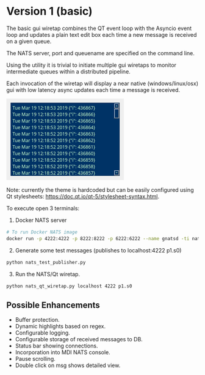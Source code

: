 # Version 1 (basic)

The basic gui wiretap combines the QT event loop with the Asyncio event loop and
updates a plain text edit box each time a new message is received
on a given queue.

The NATS server, port and queuename are specified on the command line.

Using the utility it is trivial to initiate multiple gui wiretaps to 
monitor intermediate queues within a distributed pipeline.

Each invocation of the wiretap will display a near native (windows/linux/osx) gui 
with low latency async updates each time a message is received.

![](../images/qt-wiretap.gif)

Note: currently the theme is hardcoded but can be easily configured using Qt stylesheets: https://doc.qt.io/qt-5/stylesheet-syntax.html. 

To execute open 3 terminals: 

1. Docker NATS server
``` bash
# To run Docker NATS image
docker run -p 4222:4222 -p 8222:8222 -p 6222:6222 --name gnatsd -ti nats:latest
```

2. Generate some test messages (publishes to localhost:4222 p1.s0)
``` bash
python nats_test_publisher.py
```

3. Run the NATS/Qt wiretap.
``` bash
python nats_qt_wiretap.py localhost 4222 p1.s0
```
## Possible Enhancements
* Buffer protection.
* Dynamic highlights based on regex.
* Configurable logging.
* Configurable storage of received messages to DB.
* Status bar showing connections.
* Incorporation into MDI NATS console.
* Pause scrolling.
* Double click on msg shows detailed view.
